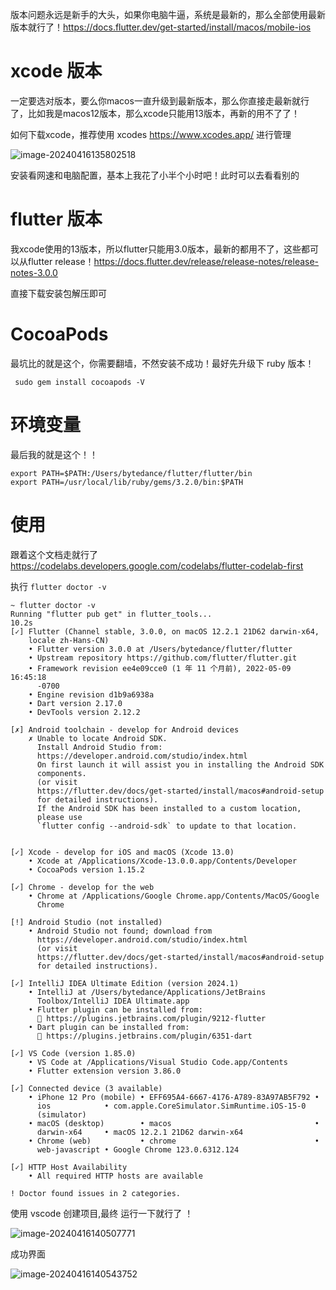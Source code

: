 版本问题永远是新手的大头，如果你电脑牛逼，系统是最新的，那么全部使用最新版本就行了！https://docs.flutter.dev/get-started/install/macos/mobile-ios

# xcode 版本

一定要选对版本，要么你macos一直升级到最新版本，那么你直接走最新就行了，比如我是macos12版本，那么xcode只能用13版本，再新的用不了了！

如何下载xcode，推荐使用 xcodes https://www.xcodes.app/ 进行管理

![image-20240416135802518](https://tyut.oss-accelerate.aliyuncs.com/image/2024/4-16/5d9fbe6985b1430e8401d74da224a59b.png)

安装看网速和电脑配置，基本上我花了小半个小时吧！此时可以去看看别的

# flutter 版本

我xcode使用的13版本，所以flutter只能用3.0版本，最新的都用不了，这些都可以从flutter release！https://docs.flutter.dev/release/release-notes/release-notes-3.0.0

直接下载安装包解压即可



# CocoaPods

最坑比的就是这个，你需要翻墙，不然安装不成功！最好先升级下 ruby 版本！

```shell
 sudo gem install cocoapods -V
```

# 环境变量

最后我的就是这个！！

```shell
export PATH=$PATH:/Users/bytedance/flutter/flutter/bin
export PATH=/usr/local/lib/ruby/gems/3.2.0/bin:$PATH
```

# 使用

跟着这个文档走就行了 https://codelabs.developers.google.com/codelabs/flutter-codelab-first

执行 `flutter doctor -v`

```shell
~ flutter doctor -v
Running "flutter pub get" in flutter_tools...                      10.2s
[✓] Flutter (Channel stable, 3.0.0, on macOS 12.2.1 21D62 darwin-x64,
    locale zh-Hans-CN)
    • Flutter version 3.0.0 at /Users/bytedance/flutter/flutter
    • Upstream repository https://github.com/flutter/flutter.git
    • Framework revision ee4e09cce0 (1 年 11 个月前), 2022-05-09 16:45:18
      -0700
    • Engine revision d1b9a6938a
    • Dart version 2.17.0
    • DevTools version 2.12.2

[✗] Android toolchain - develop for Android devices
    ✗ Unable to locate Android SDK.
      Install Android Studio from:
      https://developer.android.com/studio/index.html
      On first launch it will assist you in installing the Android SDK
      components.
      (or visit
      https://flutter.dev/docs/get-started/install/macos#android-setup
      for detailed instructions).
      If the Android SDK has been installed to a custom location,
      please use
      `flutter config --android-sdk` to update to that location.


[✓] Xcode - develop for iOS and macOS (Xcode 13.0)
    • Xcode at /Applications/Xcode-13.0.0.app/Contents/Developer
    • CocoaPods version 1.15.2

[✓] Chrome - develop for the web
    • Chrome at /Applications/Google Chrome.app/Contents/MacOS/Google
      Chrome

[!] Android Studio (not installed)
    • Android Studio not found; download from
      https://developer.android.com/studio/index.html
      (or visit
      https://flutter.dev/docs/get-started/install/macos#android-setup
      for detailed instructions).

[✓] IntelliJ IDEA Ultimate Edition (version 2024.1)
    • IntelliJ at /Users/bytedance/Applications/JetBrains
      Toolbox/IntelliJ IDEA Ultimate.app
    • Flutter plugin can be installed from:
      🔨 https://plugins.jetbrains.com/plugin/9212-flutter
    • Dart plugin can be installed from:
      🔨 https://plugins.jetbrains.com/plugin/6351-dart

[✓] VS Code (version 1.85.0)
    • VS Code at /Applications/Visual Studio Code.app/Contents
    • Flutter extension version 3.86.0

[✓] Connected device (3 available)
    • iPhone 12 Pro (mobile) • EFF695A4-6667-4176-A789-83A97AB5F792 •
      ios            • com.apple.CoreSimulator.SimRuntime.iOS-15-0
      (simulator)
    • macOS (desktop)        • macos                                •
      darwin-x64     • macOS 12.2.1 21D62 darwin-x64
    • Chrome (web)           • chrome                               •
      web-javascript • Google Chrome 123.0.6312.124

[✓] HTTP Host Availability
    • All required HTTP hosts are available

! Doctor found issues in 2 categories.
```

使用 vscode 创建项目,最终 运行一下就行了 ！

![image-20240416140507771](https://tyut.oss-accelerate.aliyuncs.com/image/2024/4-16/6818721d8b0043ea8fd0b6355bb5a884.png)

成功界面

![image-20240416140543752](https://tyut.oss-accelerate.aliyuncs.com/image/2024/4-16/f9f3ed05358d4ddfbd799257000215c9.png)
